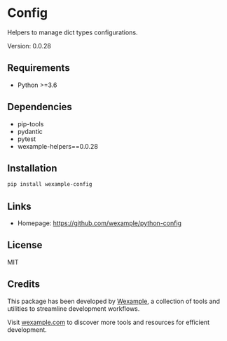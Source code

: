 # Config

Helpers to manage dict types configurations.

Version: 0.0.28

## Requirements

- Python >=3.6

## Dependencies

- pip-tools
- pydantic
- pytest
- wexample-helpers==0.0.28

## Installation

```bash
pip install wexample-config
```

## Links

- Homepage: https://github.com/wexample/python-config

## License

MIT
## Credits

This package has been developed by [Wexample](https://wexample.com), a collection of tools and utilities to streamline development workflows.

Visit [wexample.com](https://wexample.com) to discover more tools and resources for efficient development.